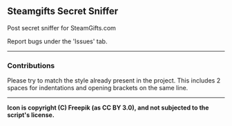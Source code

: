 ## Steamgifts Secret Sniffer

Post secret sniffer for SteamGifts.com

Report bugs under the 'Issues' tab.

-- -- --

### Contributions

Please try to match the style already present in the project.
This includes 2 spaces for indentations and opening brackets on the same line.

-- -- --

__Icon is copyright (C) Freepik (as CC BY 3.0), and not subjected to the script's license.__
